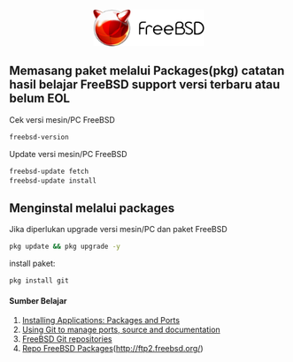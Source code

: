 <p align="center">
<img src="/assets/images/logo.png" alt="Logo" style="width:200px;"/>
</p>

## Memasang paket melalui Packages(pkg) catatan hasil belajar FreeBSD support versi terbaru atau belum EOL
Cek versi mesin/PC FreeBSD
```sh
freebsd-version
```
Update versi mesin/PC FreeBSD
```sh
freebsd-update fetch
freebsd-update install
```
## Menginstal melalui packages
Jika diperlukan upgrade versi mesin/PC dan paket FreeBSD
```sh
pkg update && pkg upgrade -y
```
install paket:
```sh
pkg install git
```

#### Sumber Belajar
1. [Installing Applications: Packages and Ports](https://docs.freebsd.org/en/books/handbook/ports/)
2. [Using Git to manage ports, source and documentation](https://forums.freebsd.org/threads/guide-using-git-to-manage-ports-source-and-documentation.79721/)
3. [FreeBSD Git repositories](https://cgit.freebsd.org/)
4. [Repo FreeBSD Packages](http://ftp2.freebsd.org/)(http://ftp2.freebsd.org/)
